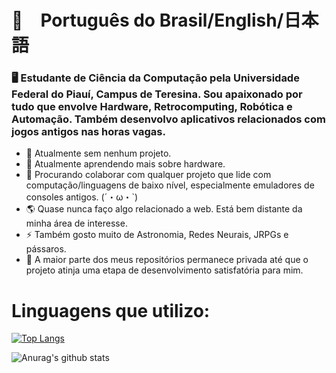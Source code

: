 # 👋　Português do Brasil/English/日本語
### 🖥️ Estudante de Ciência da Computação pela Universidade Federal do Piauí, Campus de Teresina. Sou apaixonado por tudo que envolve Hardware, Retrocomputing, Robótica e Automação. Também desenvolvo aplicativos relacionados com jogos antigos nas horas vagas.

- 🔭 Atualmente sem nenhum projeto.
- 🌱 Atualmente aprendendo mais sobre hardware.
- 👯 Procurando colaborar com qualquer projeto que lide com computação/linguagens de baixo nível, especialmente emuladores de consoles antigos. (´・ω・`)
- 🌎 Quase nunca faço algo relacionado a web. Está bem distante da minha área de interesse.
- ⚡ Também gosto muito de Astronomia, Redes Neurais, JRPGs e pássaros. 
- 🛑 A maior parte dos meus repositórios permanece privada até que o projeto atinja uma etapa de desenvolvimento satisfatória para mim.

# Linguagens que utilizo:
[![Top Langs](https://github-readme-stats.vercel.app/api/top-langs/?username=GuerreiroSpiral)](https://github.com/anuraghazra/github-readme-stats)

![Anurag's github stats](https://github-readme-stats.vercel.app/api?username=GuerreiroSpiral&show_icons=true&theme=blue-green)
